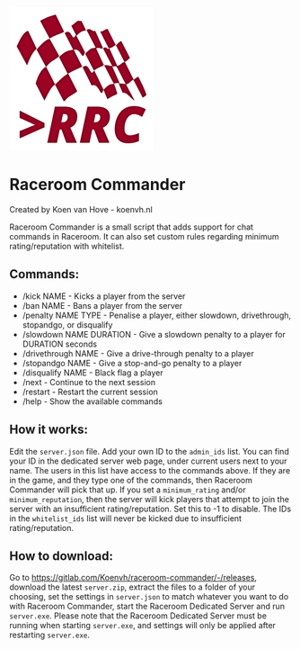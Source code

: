 ![logo](logo.png)

# Raceroom Commander
Created by Koen van Hove - koenvh.nl

Raceroom Commander is a small script that adds support for chat commands in Raceroom.
It can also set custom rules regarding minimum rating/reputation with whitelist.

## Commands:
- /kick NAME - Kicks a player from the server
- /ban NAME - Bans a player from the server
- /penalty NAME TYPE - Penalise a player, either slowdown, drivethrough, stopandgo, or disqualify
- /slowdown NAME DURATION - Give a slowdown penalty to a player for DURATION seconds
- /drivethrough NAME - Give a drive-through penalty to a player
- /stopandgo NAME - Give a stop-and-go penalty to a player
- /disqualify NAME - Black flag a player
- /next - Continue to the next session
- /restart - Restart the current session
- /help - Show the available commands

## How it works:
Edit the `server.json` file. Add your own ID to the `admin_ids` list. 
You can find your ID in the dedicated server web page, under current users next to your name.
The users in this list have access to the commands above. 
If they are in the game, and they type one of the commands, then Raceroom Commander will pick that up.
If you set a `minimum_rating` and/or `minimum_reputation`, then the server will kick players that 
attempt to join the server with an insufficient rating/reputation. Set this to -1 to disable.
The IDs in the `whitelist_ids` list will never be kicked due to insufficient rating/reputation.

## How to download:
Go to https://gitlab.com/Koenvh/raceroom-commander/-/releases, download the latest `server.zip`,
extract the files to a folder of your choosing, set the settings in `server.json` to match whatever 
you want to do with Raceroom Commander, start the Raceroom Dedicated Server and run `server.exe`. 
Please note that the Raceroom Dedicated Server must be running when starting `server.exe`, and settings
will only be applied after restarting `server.exe`.